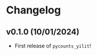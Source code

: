 # Changelog

<!--next-version-placeholder-->

## v0.1.0 (10/01/2024)

- First release of `pycounts_yilit`!